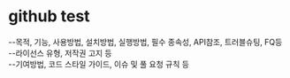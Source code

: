 # github test  
--목적, 기능, 사용방법, 설치방법, 실행방법, 필수 종속성, API참조, 트러블슈팅, FQ등  
--라이선스 유형, 저작권 고지 등  
--기여방법, 코드 스타일 가이드, 이슈 및 풀 요청 규칙 등  
